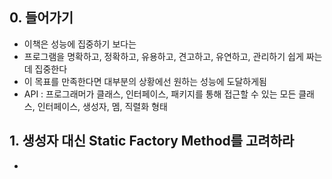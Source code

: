 ## 0. 들어가기
- 이책은 성능에 집중하기 보다는
- 프로그램을 명확하고, 정확하고, 유용하고, 견고하고, 유연하고, 관리하기 쉽게 짜는 데 집중한다
- 이 목표를 만족한다면 대부분의 상황에선 원하는 성능에 도달하게됨
- API : 프로그래머가 클래스, 인터페이스, 패키지를 통해 접근할 수 있는 모든 클래스, 인터페이스, 생성자, 멤, 직렬화 형태



## 1. 생성자 대신 Static Factory Method를 고려하라
-  